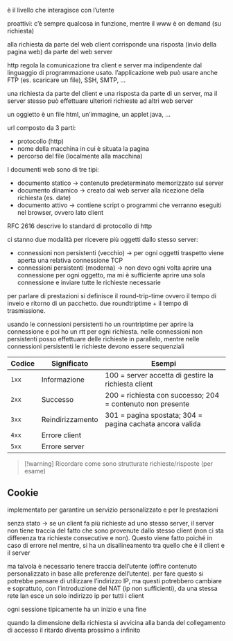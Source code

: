 è il livello  che interagisce con l’utente

proattivi: c’è sempre qualcosa in funzione, mentre il www è on demand (su richiesta)

alla richiesta da parte del web client corrisponde una risposta (invio della pagina web) da parte del web server

http regola la comunicazione tra client e server ma indipendente dal linguaggio di programmazione usato. l’applicazione web può usare anche FTP (es. scaricare un file), SSH, SMTP, …

una richiesta da parte del client e una risposta da parte di un server, ma il server stesso può effettuare ulteriori richieste ad altri web server

un oggietto è un file html, un’immagine, un applet java, …

url composto da 3 parti:
- protocollo (http)
- nome della macchina in cui è situata la pagina
- percorso del file (localmente alla macchina) 

I documenti web sono di tre tipi:
- documento statico → contenuto predeterminato memorizzato sul server
- documento dinamico → creato dal web server alla ricezione della richiesta (es. date)
- documento attivo → contiene script o programmi che verranno eseguiti nel browser, ovvero lato client

RFC 2616 descrive lo standard di protocollo di http

ci stanno due modalità per ricevere più oggetti dallo stesso server:
- connessioni non persistenti (vecchio) → per ogni oggetti traspetto viene aperta una relativa connessione TCP
- connessioni persistenti (moderna) → non devo ogni volta aprire una connessione per ogni oggetto, ma mi è sufficiente aprire una sola connessione e inviare tutte le richieste necessarie

per parlare di prestazioni si definisce il round-trip-time ovvero il tempo di inveio e ritorno di un pacchetto. due roundtriptime + il tempo di trasmissione.

usando le connessioni persistenti ho un rountriptime per aprire la connessione e poi ho un rtt per ogni richiesta. nelle connessioni non persistenti posso effettuare delle richieste in parallelo, mentre nelle connessioni persistenti le richieste devono essere sequenziali


| Codice | Significato      | Esempi                                                     |
| ------ | ---------------- | ---------------------------------------------------------- |
| `1xx`  | Informazione     | 100 = server accetta di gestire la richiesta client        |
| `2xx`  | Successo         | 200 = richiesta con successo; 204 = contenuto non presente |
| `3xx`  | Reindirizzamento | 301 = pagina spostata; 304 = pagina cachata ancora valida  |
| `4xx`  | Errore client    |                                                            |
| `5xx`  | Errore server    |                                                            |

>[!warning] Ricordare come sono strutturate richieste/risposte (per esame)

## Cookie
implementato per garantire un servizio personalizzato e per le prestazioni

senza stato → se un client fa più richieste ad uno stesso server, il server non tiene traccia del fatto che sono provenute dallo stesso client (non ci sta differenza tra richieste consecutive e non). Questo viene fatto poiché in caso di errore nel mentre, si ha un disallineamento tra quello che è il client e il server

ma talvola è necessario tenere traccia dell’utente (offire contenuto personalizzato in base alle preferenze dell’utente). per fare questo si potrebbe pensare di utilizzare l’indirizzo IP, ma questi potrebbero cambiare e soprattuto, con l’introduzione del NAT (ip non sufficienti), da una stessa rete lan esce un solo indirizzo ip per tutti i client

ogni sessione tipicamente ha un inizio e una fine

quando la dimensione della richiesta si avvicina alla banda del collegamento di accesso il ritardo diventa prossimo a infinito


